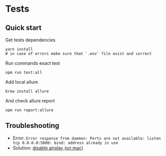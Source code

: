 # Tests

## Quick start

Get tests dependencies

```shell
yarn install
# in case of errors make sure that `.env` file exist and correct
```

Run commands exact test

```shell
npm run test:all 
```

Add local allure

```shell
brew install allure
```

And check allure report

```shell
npm run report:allure
```


## Troubleshooting

- Error: `Error response from daemon: Ports are not available: listen tcp 0.0.0.0:5000: bind: address already in use`
- Solution: [disable airplay (on mac)](https://developer.apple.com/forums/thread/682332)


